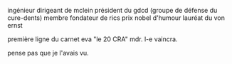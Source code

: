 ingénieur
dirigeant de mclein
président du gdcd
(groupe de défense du cure-dents)
membre fondateur de rics
prix nobel d'humour
lauréat du von ernst

première ligne du carnet eva
"le 20 CRA"
mdr. l-e vaincra.

pense pas que je l'avais vu.
